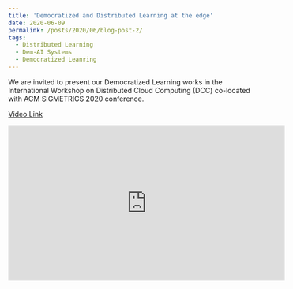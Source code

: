 ```yaml
---
title: 'Democratized and Distributed Learning at the edge'
date: 2020-06-09
permalink: /posts/2020/06/blog-post-2/
tags:
  - Distributed Learning
  - Dem-AI Systems
  - Democratized Leanring
---
```


We are invited to present our Democratized Learning works in the International Workshop on Distributed Cloud Computing (DCC) co-located with ACM SIGMETRICS 2020 conference.

[Video Link](https://www.youtube.com/watch?v=T_LwXNBWE_E) 

<iframe width="560" height="315"
src="https://www.youtube.com/watch?v=T_LwXNBWE_E" 
frameborder="0" 
allow="accelerometer; autoplay; encrypted-media; gyroscope; picture-in-picture" 
allowfullscreen></iframe>

